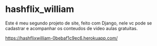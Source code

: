 # hashflix_william

Este é meu segundo projeto de site, feito com Django, nele vc pode se cadastrar e acompanhar os conteudos de video aulas gratuitas.

https://hashflixwilliam-0bebaf1c9ec6.herokuapp.com/
